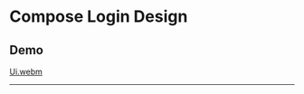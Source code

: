 # Compose Login Design

## Demo

[Ui.webm](https://github.com/ZeinabAbdien00/compose-login/assets/105871085/65874bdd-8a46-410d-9c63-0e6427538952)

---------------

